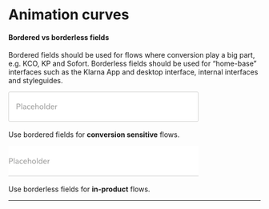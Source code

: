 # Animation curves

#### Bordered vs borderless fields

Bordered fields should be used for flows where conversion play a big part, e.g. KCO, KP and Sofort. Borderless fields should be used for “home-base” interfaces such as the Klarna App and desktop interface, internal interfaces and styleguides.

![](/assets/Field.png)

Use bordered fields for **conversion sensitive** flows.

![](/assets/Input.png)

Use borderless fields for **in-product** flows.



---



